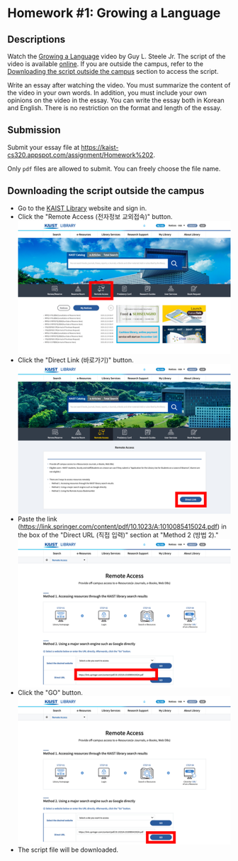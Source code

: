 # Homework #1: Growing a Language

## Descriptions

Watch the [Growing a Language](https://youtu.be/_ahvzDzKdB0) video by Guy L. Steele Jr.
The script of the video is available [online](https://link.springer.com/content/pdf/10.1023\%2FA\%3A1010085415024.pdf).
If you are outside the campus,
refer to the [Downloading the script outside the campus](#Downloading-the-script-outside-the-campus) section to access the script.

Write an essay after watching the video. You must summarize the content of the
video in your own words. In addition, you must include your own opinions on the
video in the essay. You can write the essay both in Korean and English. There is
no restriction on the format and length of the essay.

## Submission

Submit your essay file at
<https://kaist-cs320.appspot.com/assignment/Homework%202>.

Only `pdf` files are allowed to submit. You can freely choose the file name.

## Downloading the script outside the campus

* Go to the [KAIST Library](https://library.kaist.ac.kr/main.do) website
  and sign in.
* Click the "Remote Access (전자정보 교외접속)" button.
  ![1](1.jpg)
* Click the "Direct Link (바로가기)" button.
  ![2](2.jpg)
* Paste the link (<https://link.springer.com/content/pdf/10.1023/A:1010085415024.pdf>)
  in the box of the "Direct URL (직접 입력)" section at "Method 2 (방법 2)."
  ![3](3.jpg)
* Click the "GO" button.
  ![4](4.jpg)
* The script file will be downloaded.
